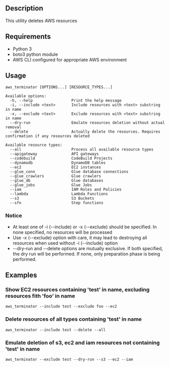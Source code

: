 Description
-----------
This utility deletes AWS resources


Requirements
------------
* Python 3
* boto3 python module
* AWS CLI configured for appropriate AWS environment

Usage
-----
```
aws_terminator [OPTIONS...] [RESOURCE_TYPES...]

Available options:
  -h, --help                 Print the help message
  -i, --include <text>       Include resources with <text> substring in name
  -x, --exclude <text>       Exclude resources with <text> substring in name
  --dry-run                  Emulate resources deletion without actual removal
  --delete                   Actually delete the resources. Requires confirmation if any resources deleted

Available resource types:
  --all                      Process all available resource types
  --apigateway               API gateways
  --codebuild                CodeBuild Projects
  --dynamodb                 DynamoDB tables
  --ec2                      EC2 instances
  --glue_conn                Glue database connections
  --glue_crawlers            Glue crawlers
  --glue_db                  Glue databases
  --glue_jobs                Glue Jobs
  --iam                      IAM Roles and Policies
  --lambda                   Lambda Functions
  --s3                       S3 Buckets
  --sfn                      Step functions
```

### Notice
* At least one of -i (--include) or -x (--exclude) should be specified. In none specified, no resources will be processed
* Use -x (--exclude) option with care, it may lead to destroying all resources when used without -i (--include) option
* --dry-run and --delete options are mutually exclusive. If both specified, the dry run will be performed. If none, only preparation phase is being performed.

Examples
--------

### Show EC2 resources containing 'test' in name, excluding resources fith 'foo' in name
```
aws_terminator --include test --exclude foo --ec2
```

### Delete resources of all types containing 'test' in name
```
aws_terminator --include test --delete --all
```


### Emulate deletion of s3, ec2 and iam resources not containing 'test' in name
```
aws_terminator --exclude test --dry-run --s3 --ec2 --iam
```

